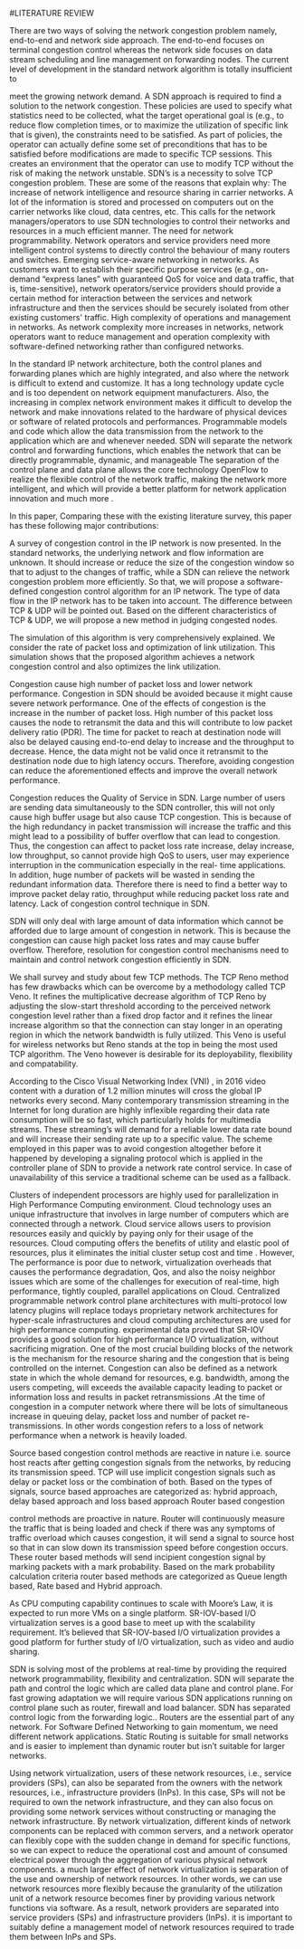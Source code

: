 #LITERATURE REVIEW


There are two ways of solving the network congestion problem namely, end-to-end and network side approach. The end-to-end focuses on terminal congestion control whereas the network side focuses on data stream scheduling and line management on forwarding nodes. The current level of development in the standard network algorithm is totally insufficient to
 
meet the growing network demand. A SDN approach is required to find a solution to the network congestion. These policies are used to specify what statistics need to be collected, what the target operational goal is (e.g., to reduce flow completion times, or to maximize the utilization of specific link that is given), the constraints need to be satisfied. As part of policies, the operator can actually define some set of preconditions that has to be satisfied before modifications are made to specific TCP sessions. This creates an  environment that the operator can use to modify TCP without the risk of making the network unstable.
SDN’s is a necessity to solve TCP congestion problem. These are some of the reasons that explain why:
The increase of network intelligence and resource sharing in carrier networks.
A lot of the information is stored and processed on computers out on the carrier networks like cloud, data centres, etc. This calls for the network managers/operators to use SDN technologies to control their networks and resources in a much efficient manner.
The need for network programmability.
Network operators and service providers need more intelligent control systems to directly control the behaviour of many routers and switches.
Emerging service-aware networking in networks.
As customers want to establish their specific purpose services (e.g., on-demand  “express lanes” with guaranteed QoS for voice and data traffic, that is, time-sensitive), network operators/service providers should provide a certain method for interaction between the services and network infrastructure and then the services should be securely isolated from other existing customers' traffic.
High complexity of operations and management in networks.
As network complexity more increases in networks, network operators want to reduce management and operation complexity with software-defined networking rather than configured networks.


In the standard IP network architecture, both the control planes and forwarding planes which are highly integrated, and also where the network is difficult to extend and customize.
It has a long technology update cycle and is too dependent on network equipment manufacturers. Also, the increasing in complex network environment makes it difficult to develop the network and make innovations related to the hardware of physical devices or software of related protocols and performances. Programmable models and code which allow the data transmission from the network to the application which are and whenever needed. SDN will separate the network control and forwarding functions, which enables the network that can be directly programmable, dynamic, and manageable The separation of the control plane and data plane allows the core technology OpenFlow to realize the flexible control of the network traffic, making the network more intelligent, and which will provide a better platform for network application innovation and much more .
 
In this paper, Comparing these with the existing literature survey, this paper has these following major contributions:


A survey of congestion control in the IP network is now presented. In the standard networks, the underlying network and flow information are unknown. It should increase or reduce the size of the congestion window so that to adjust to the changes of traffic, while a SDN can relieve the network congestion problem more efficiently. So that, we will propose a software-defined congestion control algorithm for an IP network. The type of data flow in the IP network has to be taken into account. The difference between TCP & UDP will be pointed out. Based on the different characteristics of TCP & UDP, we will propose a new method in judging congested nodes.

The simulation of this algorithm is very comprehensively explained. We consider the rate of packet loss and optimization of link utilization. This simulation shows that the proposed algorithm achieves a network congestion control and also optimizes the link utilization.


Congestion cause high number of packet loss and lower network performance. Congestion in SDN should be avoided because it might cause severe network performance. One of the effects of congestion is the increase in the number of packet loss. High number of this packet loss causes the node to retransmit the data and this will contribute to low packet delivery ratio (PDR). The time for packet to reach at destination node will also be delayed causing end-to-end delay to increase and the throughput to decrease. Hence, the data might not be valid once it retransmit to the destination node due to high latency occurs. Therefore, avoiding congestion can reduce the aforementioned effects and improve the overall network performance.

Congestion reduces the Quality of Service in SDN. Large number of users are sending data simultaneously to the SDN controller, this will not only cause high buffer usage but also cause TCP congestion. This is because of the high redundancy in packet transmission will increase the traffic and this might lead to a possibility of buffer overflow that can lead to congestion.  Thus, the congestion can affect to packet loss rate increase, delay increase, low throughput, so cannot provide high QoS to users, user may experience interruption in the communication especially in the real- time applications. In addition, huge number of packets will be wasted in sending the redundant information data. Therefore there is need to find a better way to improve packet delay ratio, throughput while reducing packet loss rate and latency.
Lack of congestion control technique in SDN.


SDN will only deal with large amount of data information which cannot be afforded due to large amount of congestion in network. This is because the congestion can cause high packet loss rates and may cause buffer overflow. Therefore, resolution for congestion control mechanisms need to maintain and control network congestion efficiently in SDN.
 
We shall survey and study about few TCP methods. The TCP Reno method has few drawbacks which can be overcome by a methodology called TCP Veno. It refines the multiplicative decrease algorithm of TCP Reno by adjusting the slow-start threshold according to the perceived network congestion level rather than a fixed drop factor and it refines the linear increase algorithm so that the connection can stay longer in an operating region in which the network bandwidth is fully utilized. This Veno is useful for wireless networks but Reno stands at the top in being the most used TCP algorithm. The Veno however is desirable for its deployability, flexibility and compatability.


According to the Cisco Visual Networking Index (VNI) , in 2016 video content with a duration of 1.2 million minutes will cross the global IP networks every second. Many contemporary transmission streaming in the Internet for long duration are highly inflexible regarding their data rate consumption will be so fast, which particularly holds for multimedia streams. These streaming’s will demand for a reliable lower data rate bound and will increase their sending rate up to a specific value. The scheme employed in this paper was to avoid congestion altogether before it happened by developing a signaling protocol which is applied in the controller plane of SDN to provide a network rate control service. In case of unavailability of this service a traditional scheme can be used as a fallback.


Clusters of independent processors are highly used for parallelization in High Performance Computing environment. Cloud technology uses an unique infrastructure that involves in large number of computers which are connected through a network. Cloud service allows users to provision resources easily and quickly by paying only for their usage  of the resources. Cloud computing offers the benefits of utility and elastic pool of resources, plus it eliminates the initial cluster setup cost and time . However, The performance is poor due to network, virtualization overheads that causes the performance degradation, Qos, and also the noisy neighbor issues which are some of the challenges for execution of  real-time, high performance, tightly coupled, parallel applications on Cloud. Centralized programmable network control plane architectures with multi-protocol low latency plugins will replace todays proprietary network architectures for hyper-scale infrastructures and cloud computing architectures are used for high performance computing. experimental data proved that SR-IOV provides a good solution for high performance I/O virtualization, without sacrificing migration. One of the most crucial building blocks of the network is the mechanism for the resource sharing and the congestion that is being controlled on the internet. Congestion can also be defined as a network state in which the whole demand for resources, e.g. bandwidth, among the users competing, will exceeds the available capacity leading to packet or information loss and results in packet retransmissions .At the time of congestion in a computer network where there will be lots of simultaneous increase in queuing delay, packet loss and number of packet re-transmissions. In other words congestion refers to a loss of network performance when a network is heavily loaded. 


Source based congestion control methods are reactive in nature i.e. source host reacts after getting congestion signals from the networks, by reducing its transmission speed. TCP will use implicit congestion signals such as delay or packet loss or the combination of both. Based on the types of signals, source based approaches are categorized as: hybrid approach, delay based approach and loss based approach Router based congestion
 
control methods are proactive in nature. Router will continuously measure the traffic that is being loaded and check if there was any symptoms of traffic overload which causes congestion, it will send a signal to source host so that in can slow down its transmission speed before congestion occurs. These router based methods will send incipient congestion signal by marking packets with a mark probability. Based on the mark probability calculation criteria router based methods are categorized as Queue length based, Rate based and Hybrid approach.

As CPU computing capability continues to scale with Moore’s Law, it is expected to run more VMs on a single platform. SR-IOV-based I/O virtualization serves is a good base to meet up with the scalability requirement. It’s believed that SR-IOV-based I/O virtualization provides a good platform for further study of I/O virtualization, such as video and audio sharing.


SDN is solving most of the problems at real-time by providing the required network programmability, flexibility and centralization. SDN will separate the path and control the logic which are called data plane and control plane. For fast growing adaptation we will require various SDN applications running on control plane such as router, firewall and load balancer. SDN has separated control logic from the forwarding logic.. Routers are the essential part of any network. For Software Defined Networking to gain momentum, we need different network applications. Static Routing is suitable for small networks and is easier to implement than dynamic router but isn’t suitable for larger networks.

Using network virtualization, users of these network resources, i.e., service providers (SPs), can also be separated from the owners with the network resources, i.e., infrastructure providers (InPs). In this case, SPs will not be required to own the network infrastructure, and they can also focus on providing some network services without constructing or managing the network infrastructure. By network virtualization, different kinds of network  components can be replaced with common servers, and a network operator can flexibly cope with the sudden change in demand for specific functions, so we can expect to reduce the operational cost and amount of consumed electrical power through the aggregation of various physical network components. a much larger effect of network virtualization is separation of the use and ownership of network resources. In other words, we can use network resources more flexibly because the granularity of the utilization unit of a network resource becomes finer by providing various network functions via software. As a result, network providers are separated into service providers (SPs) and infrastructure providers (InPs). it is important to suitably define a management model of network resources required to trade them between InPs and SPs.
